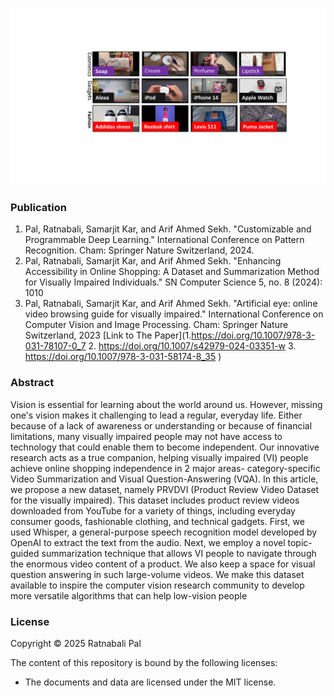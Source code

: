 ![Examples](P100.png)

### Publication
1. Pal, Ratnabali, Samarjit Kar, and Arif Ahmed Sekh. "Customizable and Programmable Deep Learning." International Conference on Pattern 
Recognition. Cham: Springer Nature Switzerland, 2024.
2. Pal, Ratnabali, Samarjit Kar, and Arif Ahmed Sekh. "Enhancing Accessibility in Online Shopping: A Dataset and Summarization Method for Visually Impaired Individuals." SN Computer Science 5, no. 8 (2024): 1010 
3. Pal, Ratnabali, Samarjit Kar, and Arif Ahmed Sekh. "Artificial eye: online video browsing guide for visually impaired." International Conference on Computer Vision and Image Processing. Cham: Springer Nature Switzerland, 2023 
[Link to The Paper](1.https://doi.org/10.1007/978-3-031-78107-0_7 2. https://doi.org/10.1007/s42979-024-03351-w 3. https://doi.org/10.1007/978-3-031-58174-8_35 )

### Abstract
Vision is essential for learning about the world around us. However, missing one's vision makes it challenging to lead a regular, everyday life. Either because of a lack of awareness or understanding or because of financial limitations, many visually impaired people may not have access to technology that could enable them to become independent. Our innovative research acts as a true companion, helping visually impaired (VI) people achieve online shopping independence in 2 major areas- category-specific Video Summarization and Visual Question-Answering (VQA). In this article, we propose a new dataset, namely PRVDVI (Product Review Video Dataset for the visually impaired). This dataset includes product review videos downloaded from YouTube for a variety of things, including everyday consumer goods, fashionable clothing, and technical gadgets. First, we used Whisper, a general-purpose speech recognition model developed by OpenAI to extract the text from the audio. Next, we employ a novel topic-guided summarization technique that allows VI people to navigate through the enormous video content of a product. We also keep a space for visual question answering in such large-volume videos. We make this dataset available to inspire the computer vision research community to develop more versatile algorithms that can help low-vision people

### License

Copyright © 2025 Ratnabali Pal

The content of this repository is bound by the following licenses:

- The documents and data are licensed under the MIT license.
